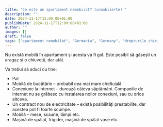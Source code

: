 ```yaml
---
title: "Ce este un apartament nemobilat? (unmöblierte) "
description: ""
date: 2024-11-17T12:00:00+01:00
publishDate: 2024-11-17T12:00:00+01:00
author: ""
images: []
draft: false
tags: ["apartament nemobilat", "Germania", "Germany", "drepturile chiriașilor"]
---
```



Nu există mobilă în apartament și acesta va fi gol. Este posibil să găsești un aragaz și o chiuvetă, dar atât.

Va trebui să aduci cu tine:
- Pat
- Mobilă de bucătărie – probabil cea mai mare cheltuială
- Conexiune la internet – durează câteva săptămâni. Companiile de internet nu se grăbesc cu instalarea noilor conexiuni, sau cu orice altceva.
- Un contract nou de electricitate – există posibilități prestabilite, dar acestea pot fi foarte scumpe.
- Mobilă – mese, scaune, lămpi etc.
- Mașină de spălat, frigider, mașină de spălat vase etc. 

